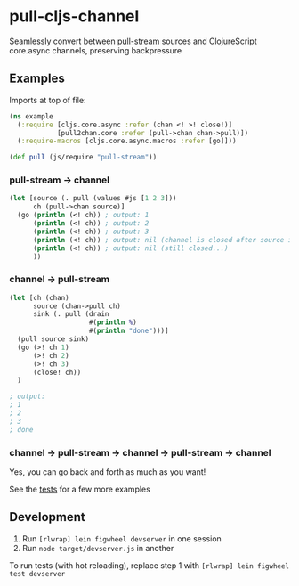 pull-cljs-channel
=================

Seamlessly convert between [pull-stream](https://github.com/pull-stream/pull-stream) sources and ClojureScript core.async channels, preserving backpressure

## Examples

Imports at top of file:

```cljs
(ns example
  (:require [cljs.core.async :refer (chan <! >! close!)]
            [pull2chan.core :refer (pull->chan chan->pull)])
  (:require-macros [cljs.core.async.macros :refer [go]]))

(def pull (js/require "pull-stream"))
```

### pull-stream -> channel

```cljs
(let [source (. pull (values #js [1 2 3]))
      ch (pull->chan source)]
  (go (println (<! ch)) ; output: 1
      (println (<! ch)) ; output: 2
      (println (<! ch)) ; output: 3
      (println (<! ch)) ; output: nil (channel is closed after source is depleted)
      (println (<! ch)) ; output: nil (still closed...)
      ))
```

### channel -> pull-stream

```cljs
(let [ch (chan)
      source (chan->pull ch)
      sink (. pull (drain
                    #(println %)
                    #(println "done")))]
  (pull source sink)
  (go (>! ch 1)
      (>! ch 2)
      (>! ch 3)
      (close! ch))
  )

; output:
; 1
; 2
; 3
; done
```

### channel -> pull-stream -> channel -> pull-stream -> channel

Yes, you can go back and forth as much as you want!

See the [tests](./test/pull2chan/tests.cljs) for a few more examples

## Development

1. Run `[rlwrap] lein figwheel devserver` in one session
2. Run `node target/devserver.js` in another

To run tests (with hot reloading), replace step 1 with `[rlwrap] lein figwheel test devserver`
